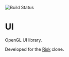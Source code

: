 ![Build Status](https://travis-ci.org/bensmith87/ui.svg?branch=master)

# UI
OpenGL UI library.

Developed for the [Risk](https://github.com/bensmith87/risk) clone.

